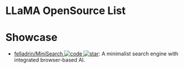 # LLaMA OpenSource List

# Showcase

- [felladrin/MiniSearch ![code](https://ng-tech.icu/assets/code.svg) ![star](https://img.shields.io/github/stars/felladrin/MiniSearch)](https://github.com/felladrin/MiniSearch): A minimalist search engine with integrated browser-based AI.
